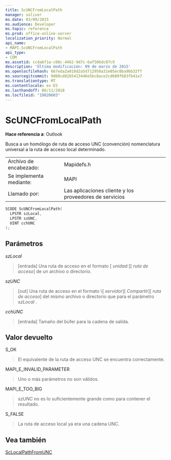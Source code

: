 ```yaml
---
title: ScUNCFromLocalPath
manager: soliver
ms.date: 03/09/2015
ms.audience: Developer
ms.topic: reference
ms.prod: office-online-server
localization_priority: Normal
api_name:
- MAPI.ScUNCFromLocalPath
api_type:
- COM
ms.assetid: cc4abf1a-c08c-4462-9d7c-6af506dc07c9
description: 'Última modificación: 09 de marzo de 2015'
ms.openlocfilehash: 667eda2a018d2a5d712950a31e05ec0ba9bb32ff
ms.sourcegitcommit: 9d60cd82b5413446e5bc8ace2cd689f683fb41a7
ms.translationtype: MT
ms.contentlocale: es-ES
ms.lasthandoff: 06/11/2018
ms.locfileid: "19820603"
---
```

# <a name="scuncfromlocalpath"></a>ScUNCFromLocalPath

  
  
**Hace referencia a**: Outlook 
  
Busca a un homólogo de ruta de acceso UNC (convención) nomenclatura universal a la ruta de acceso local determinado.
  
|||
|:-----|:-----|
|Archivo de encabezado:  <br/> |Mapidefs.h  <br/> |
|Se implementa mediante:  <br/> |MAPI  <br/> |
|Llamado por:  <br/> |Las aplicaciones cliente y los proveedores de servicios  <br/> |
   
```cpp
SCODE ScUNCFromLocalPath(
  LPSTR szLocal,
  LPSTR szUNC,
  UINT cchUNC
);
```

## <a name="parameters"></a>Parámetros

 _szLocal_
  
> [entrada] Una ruta de acceso en el formato [ _unidad:_]\[ _ruta de acceso_] de un archivo o directorio.
    
 _szUNC_
  
> [out] Una ruta de acceso en el formato \\[ _servidor_]\[ _Compartir_]\[ _ruta de acceso_] del mismo archivo o directorio que para el parámetro _szLocal_ . 
    
 _cchUNC_
  
> [entrada] Tamaño del búfer para la cadena de salida.
    
## <a name="return-value"></a>Valor devuelto

S_OK
  
> El equivalente de la ruta de acceso UNC se encuentra correctamente.
    
MAPI_E_INVALID_PARAMETER
  
> Uno o más parámetros no son válidos.
    
MAPI_E_TOO_BIG
  
>  _szUNC_ no es lo suficientemente grande como para contener el resultado. 
    
S_FALSE
  
> La ruta de acceso local ya era una cadena UNC.
    
## <a name="see-also"></a>Vea también



[ScLocalPathFromUNC](sclocalpathfromunc.md)

